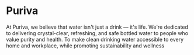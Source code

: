 # Puriva
At Puriva, we believe that water isn't just a drink — it's life. We're dedicated to delivering crystal-clear, refreshing, and safe bottled water to people who value purity and health.
To make clean drinking water accessible to every home and workplace, while promoting sustainability and wellness

